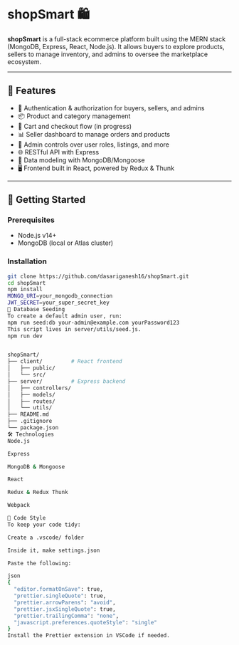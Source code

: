 # shopSmart 🛍️

**shopSmart** is a full-stack ecommerce platform built using the MERN stack (MongoDB, Express, React, Node.js). It allows buyers to explore products, sellers to manage inventory, and admins to oversee the marketplace ecosystem.

---

## 🌟 Features

- 🔐 Authentication & authorization for buyers, sellers, and admins  
- 📦 Product and category management  
- 🧺 Cart and checkout flow (in progress)  
- 📊 Seller dashboard to manage orders and products  
- 🧭 Admin controls over user roles, listings, and more  
- 🌐 RESTful API with Express  
- 📁 Data modeling with MongoDB/Mongoose  
- 🖥️ Frontend built in React, powered by Redux & Thunk  

---

## 🚀 Getting Started

### Prerequisites

- Node.js v14+  
- MongoDB (local or Atlas cluster)

### Installation

```bash
git clone https://github.com/dasariganesh16/shopSmart.git
cd shopSmart
npm install
MONGO_URI=your_mongodb_connection
JWT_SECRET=your_super_secret_key
🧪 Database Seeding
To create a default admin user, run:
npm run seed:db your-admin@example.com yourPassword123
This script lives in server/utils/seed.js.
npm run dev


shopSmart/
├── client/         # React frontend
│   ├── public/
│   └── src/
├── server/         # Express backend
│   ├── controllers/
│   ├── models/
│   ├── routes/
│   └── utils/
├── README.md
├── .gitignore
└── package.json
🛠️ Technologies
Node.js

Express

MongoDB & Mongoose

React

Redux & Redux Thunk

Webpack

🎨 Code Style
To keep your code tidy:

Create a .vscode/ folder

Inside it, make settings.json

Paste the following:

json
{
  "editor.formatOnSave": true,
  "prettier.singleQuote": true,
  "prettier.arrowParens": "avoid",
  "prettier.jsxSingleQuote": true,
  "prettier.trailingComma": "none",
  "javascript.preferences.quoteStyle": "single"
}
Install the Prettier extension in VSCode if needed.

